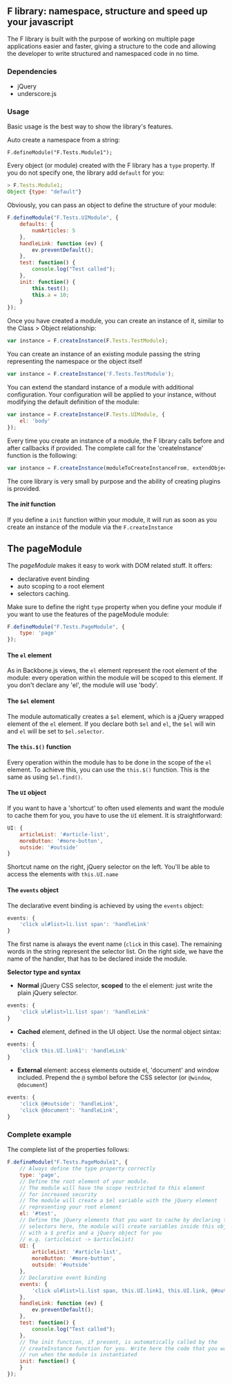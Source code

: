 ## F library: namespace, structure and speed up your javascript

The F library is built with the purpose of working on multiple page applications easier and faster, giving a structure to the code and allowing the developer to write structured and namespaced code in no time.

### Dependencies
* jQuery
* underscore.js

### Usage 

Basic usage is the best way to show the library's features.

Auto create a namespace from a string:
```
F.defineModule("F.Tests.Module1");
```
Every object (or module) created with the F library has a `type` property. If you do not specify one, the library add `default` for you:

```javascript
> F.Tests.Module1;
Object {type: "default"}
```
Obviously, you can pass an object to define the structure of your module:

```javascript
F.defineModule("F.Tests.UIModule", {
    defaults: {
        numArticles: 5
    },
    handleLink: function (ev) {
        ev.preventDefault();
    },
    test: function() {
        console.log("Test called");
    },
    init: function() {
        this.test();
        this.a = 10;
    }
});
```
Once you have created a module, you can create an instance of it, similar to the Class > Object relationship:

```javascript
var instance = F.createInstance(F.Tests.TestModule);
```

You can create an instance of an existing module passing the string representing the namespace or the object itself

```javascript
var instance = F.createInstance('F.Tests.TestModule');
```
You can extend the standard instance of a module with additional configuration. Your configuration will be applied to your instance, without modifying the default definition of the module:

```javascript
var instance = F.createInstance(F.Tests.UIModule, {
    el: 'body'
});
```
Every time you create an instance of a module, the F library calls before and after callbacks if provided. The complete call for the 'createInstance' function is the following:

```javascript
var instance = F.createInstance(moduleToCreateInstanceFrom, extendObject, onBefore, onAfter);
```
The core library is very small by purpose and the ability of creating plugins is provided.

#### The *init* function
If you define a `init` function within your module, it will run as soon as you create an instance of the module via the `F.createInstance`

## The pageModule ##

The *pageModule* makes it easy to work with DOM related stuff. It offers:

* declarative event binding
* auto scoping to a root element
* selectors caching.

Make sure to define the right `type` property when you define your module if you want to use the features of the pageModule module:

```javascript
F.defineModule("F.Tests.PageModule", {
    type: 'page'
});
```
#### The `el` element
As in Backbone.js views, the `el` element represent the root element of the module: every operation within the module will be scoped to this element. If you don't declare any 'el', the module will use 'body'.

#### The `$el` element
The module automatically creates a `$el` element, which is a jQuery wrapped element of the `el` element. If you declare both `$el` and `el`, the `$el` will win and `el` will be set to `$el.selector`.

#### The `this.$()` function
Every operation within the module has to be done in the scope of the `el` element. To achieve this, you can use the `this.$()` function. This is the same as using `$el.find()`.

#### The `UI` object
If you want to have a 'shortcut' to often used elements and want the module to cache them for you, you have to use the `UI` element. It is straightforward:
```javascript
UI: {
    articleList: '#article-list',
    moreButton: '#more-button',
    outside: '#outside'
}
```
Shortcut name on the right, jQuery selector on the left. You'll be able to access the elements with `this.UI.name`

#### The `events` object
The declarative event binding is achieved by using the `events` object:
```javascript
events: {
    'click ul#list>li.list span': 'handleLink'
}
```
The first name is always the event name (`click` in this case). 
The remaining words in the string represent the selector list.
On the right side, we have the name of the handler, that has to be declared inside the module.

**Selector type and syntax**
- **Normal** jQuery CSS selector, **scoped** to the el element: just write the plain jQuery selector.
```javascript
events: {
    'click ul#list>li.list span': 'handleLink'
}
```
- **Cached** element, defined in the UI object. Use the normal object sintax:
```javascript
events: {
    'click this.UI.link1': 'handleLink'
}
```
- **External** element: access elements outside el, 'document' and window included. Prepend the `@` symbol before the CSS selector (or `@window`, `@document`)
```javascript
events: {
    'click @#outside': 'handleLink',
    'click @document': 'handleLink',
}
```

### Complete example
The complete list of the properties follows:

```javascript
F.defineModule("F.Tests.PageModule1", {
    // Always define the type property correctly
    type: 'page',
    // Define the root element of your module.
    // The module will have the scope restricted to this element
    // for increased security
    // The module will create a $el variable with the jQuery element
    // representing your root element
    el: '#test',
    // Define the jQuery elements that you want to cache by declaring their
    // selectors here, the module will create variables inside this object
    // with a $ prefix and a jQuery object for you
    // e.g. (articleList -> $articleList)
    UI: {
        articleList: '#article-list',
        moreButton: '#more-button',
        outside: '#outside'
    },
    // Declarative event binding
    events: {
        'click ul#list>li.list span, this.UI.link1, this.UI.link, @#outside': 'handleLink'
    },
    handleLink: function (ev) {
        ev.preventDefault();
    },
    test: function() {
        console.log("Test called");
    },
    // The init function, if present, is automatically called by the
    // createInstance function for you. Write here the code that you want to 
    // run when the module is instantiated
    init: function() {
    }
});
```
